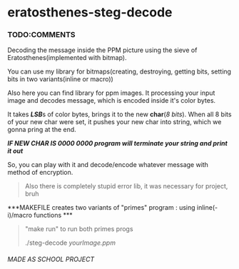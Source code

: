 # eratosthenes-steg-decode

### TODO:COMMENTS

Decoding the message inside the PPM picture using the sieve of Eratosthenes(implemented with bitmap).


You can use my library for bitmaps(creating, destroying, getting bits, setting bits in two variants(inline or macro))


Also here you can find library for ppm images. It processing your input image and decodes message, which is encoded inside it's color bytes. 


It takes ***LSB***s of color bytes, brings it to the new **char**(_8 bits_). When all 8 bits of your new char were set, it pushes your new char into string, which we gonna pring at the end. 


***IF NEW CHAR IS _0000 0000_ program will terminate your string and print it out***


So, you can play with it and decode/encode whatever message with method of encryption.

>Also there is completely stupid error lib, it was necessary for project, bruh
>


***MAKEFILE creates two variants of "primes" program : using inline(-i)/macro functions ***

>"make run" to run both primes progs
>
>./steg-decode _yourImage.ppm_




###### MADE AS SCHOOL PROJECT

